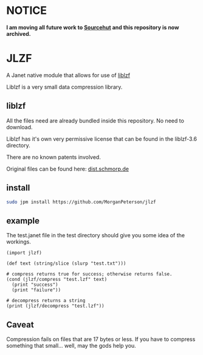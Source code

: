 # NOTICE

__I am moving all future work to [Sourcehut](https://git.sr.ht/~nullevoid/jlzf) and this repository is now archived.__

# JLZF

A Janet native module that allows for use of [liblzf](http://software.schmorp.de/pkg/liblzf.html)

Liblzf is a very small data compression library.

## liblzf

All the files need are already bundled inside this repository. No need to download.

Liblzf has it's own very permissive license that can be found in the liblzf-3.6 directory.

There are no known patents involved.

Original files can be found here: [dist.schmorp.de](http://dist.schmorp.de/liblzf/)

## install
```sh
sudo jpm install https://github.com/MorganPeterson/jlzf
```

## example

The test.janet file in the test directory should give you some idea of the workings.

```janet
(import jlzf)

(def text (string/slice (slurp "test.txt")))

# compress returns true for success; otherwise returns false.
(cond (jlzf/compress "test.lzf" text)
  (print "success")
  (print "failure"))

# decompress returns a string
(print (jlzf/decompress "test.lzf"))
```

## Caveat

Compression fails on files that are 17 bytes or less. If you have to compress something that small... well, may the gods help you.
